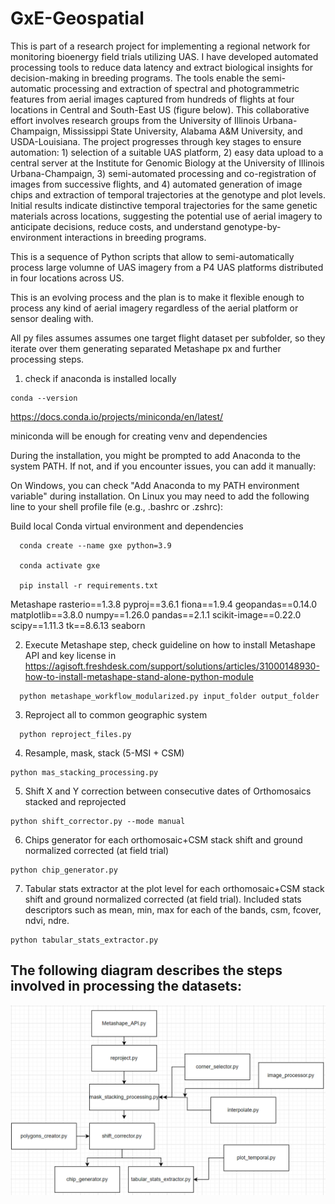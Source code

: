 # GxE-Geospatial 

This is part of a research project for implementing a regional network for monitoring bioenergy field trials utilizing UAS. I have developed automated processing tools to reduce data latency and extract biological insights for decision-making in breeding programs. The tools enable the semi-automatic processing and extraction of spectral and photogrammetric features from aerial images captured from hundreds of flights at four locations in Central and South-East US (figure below). This collaborative effort involves research groups from the University of Illinois Urbana-Champaign, Mississippi State University, Alabama A&M University, and USDA-Louisiana. The project progresses through key stages to ensure automation: 1) selection of a suitable UAS platform, 2) easy data upload to a central server at the Institute for Genomic Biology at the University of Illinois Urbana-Champaign, 3) semi-automated processing and co-registration of images from successive flights, and 4) automated generation of image chips and extraction of temporal trajectories at the genotype and plot levels. Initial results indicate distinctive temporal trajectories for the same genetic materials across locations, suggesting the potential use of aerial imagery to anticipate decisions, reduce costs, and understand genotype-by-environment interactions in breeding programs. 

This is a sequence of Python scripts that allow to semi-automatically process large volumne of UAS imagery from a P4 UAS platforms distributed in four locations across US.

This is an evolving process and the plan is to make it flexible enough to process any kind of aerial imagery regardless of the aerial platform or sensor dealing with.

All py files assumes assumes one target flight dataset per subfolder, so they iterate over them generating separated Metashape px and further processing steps.


1) check if anaconda is installed locally
```
conda --version

```
  https://docs.conda.io/projects/miniconda/en/latest/
  
  miniconda will be enough for creating venv and dependencies
  
  During the installation, you might be prompted to add Anaconda to the system PATH. If not, and if you encounter issues, you can add it         manually:
  
  On Windows, you can check "Add Anaconda to my PATH environment variable" during installation.
  On Linux you may need to add the following line to your shell profile file (e.g., .bashrc or .zshrc):

Build local Conda virtual environment and dependencies
```
  conda create --name gxe python=3.9  

  conda activate gxe
  
  pip install -r requirements.txt
```
  Metashape
  rasterio==1.3.8
  pyproj==3.6.1
  fiona==1.9.4
  geopandas==0.14.0
  matplotlib==3.8.0
  numpy==1.26.0
  pandas==2.1.1
  scikit-image==0.22.0
  scipy==1.11.3
  tk==8.6.13
  seaborn

2) Execute Metashape step, check guideline on how to install Metashape API and key license in https://agisoft.freshdesk.com/support/solutions/articles/31000148930-how-to-install-metashape-stand-alone-python-module 
```
  python metashape_workflow_modularized.py input_folder output_folder
```

3) Reproject all to common geographic system
```
  python reproject_files.py
```
4) Resample, mask, stack (5-MSI + CSM)

  ```
  python mas_stacking_processing.py
```

5) Shift X and Y correction between consecutive dates of Orthomosaics stacked and reprojected

```
python shift_corrector.py --mode manual 
```
6) Chips generator for each orthomosaic+CSM stack shift and ground normalized corrected (at field trial)

```
python chip_generator.py 
```
7) Tabular stats extractor at the plot level for each  orthomosaic+CSM stack shift and ground normalized corrected (at field trial). Included stats descriptors such as mean, min, max for each of the bands, csm, fcover, ndvi, ndre.

```
python tabular_stats_extractor.py 
```
The following diagram describes the steps involved in processing the datasets:
-------

<p align="center">
  <img src="Screenshot 2024-05-08 125520.png">
</p>



